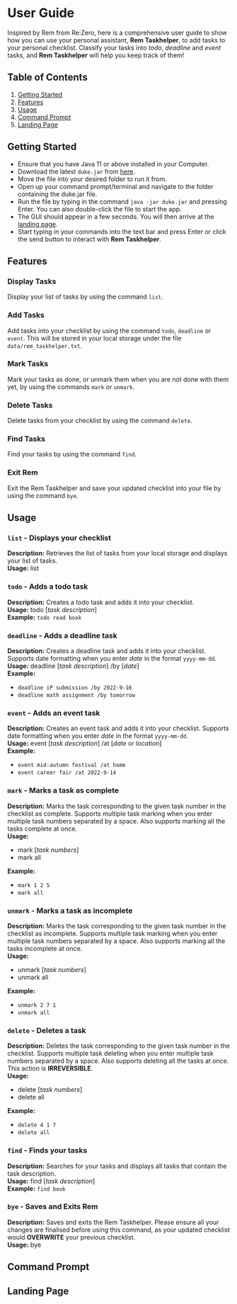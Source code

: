 # User Guide

Inspired by Rem from Re:Zero, here is a comprehensive user guide to show
how you can use your personal assistant, **Rem Taskhelper**, to add tasks
to your personal checklist. Classify your tasks into _todo_, _deadline_ and _event_ tasks,
and **Rem Taskhelper** will help you keep track of them!

## Table of Contents

1. [Getting Started](#getting-started)
2. [Features](#features)
3. [Usage](#usage)
4. [Command Prompt](#command-prompt)
5. [Landing Page](#landing-page)

## Getting Started

- Ensure that you have Java 11 or above installed in your Computer.
- Download the latest `duke.jar` from [here](https://github.com/nehcuy/ip).
- Move the file into your desired folder to run it from.
- Open up your command prompt/terminal and navigate to the folder containing
the duke.jar file.
- Run the file by typing in the command `java -jar duke.jar` and pressing Enter.
You can also double-click the file to start the app.
- The GUI should appear in a few seconds. You will then arrive at the [landing page](#landing-page).
- Start typing in your commands into the text bar and press Enter or click the send button to interact
with **Rem Taskhelper**.

## Features

### Display Tasks

Display your list of tasks by using the command `list`.

### Add Tasks

Add tasks into your checklist by using the command `todo`, `deadline` or `event`.
This will be stored in your local storage under the file `data/rem_taskhelper.txt`.

### Mark Tasks

Mark your tasks as done, or unmark them when you are not done with them yet,
by using the commands `mark` or `unmark`.

### Delete Tasks

Delete tasks from your checklist by using the command `delete`.

### Find Tasks

Find your tasks by using the command `find`.

### Exit Rem

Exit the Rem Taskhelper and save your updated checklist into your file by using the command `bye`.

## Usage

### `list` - Displays your checklist

**Description:** Retrieves the list of tasks from your local storage and displays your list of tasks.  
**Usage:** list

### `todo` - Adds a todo task

**Description:** Creates a todo task and adds it into your checklist.  
**Usage:** todo [*task description*]  
**Example:** `todo read book`

### `deadline` - Adds a deadline task

**Description:** Creates a deadline task and adds it into your checklist. Supports date formatting when
you enter *date* in the format `yyyy-mm-dd`.  
**Usage:** deadline [*task description*] /by [*date*]  
**Example:**  
- `deadline iP submission /by 2022-9-16`
- `deadline math assignment /by tomorrow`

### `event` - Adds an event task

**Description:** Creates an event task and adds it into your checklist. Supports date formatting when
you enter *date* in the format `yyyy-mm-dd`.  
**Usage:** event [*task description*] /at [*date* or *location*]  
**Example:**
- `event mid-autumn festival /at home`
- `event career fair /at 2022-9-14`

### `mark` - Marks a task as complete

**Description:** Marks the task corresponding to the given task number in the checklist as complete.
Supports multiple task marking when you enter multiple task numbers separated by a space.
Also supports marking all the tasks complete at once.  
**Usage:** 
- mark [*task numbers*]
- mark all

**Example:**
- `mark 1 2 5`
- `mark all`

### `unmark` - Marks a task as incomplete

**Description:** Marks the task corresponding to the given task number in the checklist as incomplete.
Supports multiple task marking when you enter multiple task numbers separated by a space.
Also supports marking all the tasks incomplete at once.  
**Usage:**
- unmark [*task numbers*]
- unmark all

**Example:**
- `unmark 2 7 1`
- `unmark all`

### `delete` - Deletes a task

**Description:** Deletes the task corresponding to the given task number in the checklist.
Supports multiple task deleting when you enter multiple task numbers separated by a space.
Also supports deleting all the tasks at once. This action is **IRREVERSIBLE**.  
**Usage:**
- delete [*task numbers*]
- delete all

**Example:**
- `delete 4 1 7`
- `delete all`

### `find` - Finds your tasks

**Description:** Searches for your tasks and displays all tasks that contain the task description.  
**Usage:** find [*task description*]  
**Example:** `find book`

### `bye` - Saves and Exits Rem

**Description:** Saves and exits the Rem Taskhelper.
Please ensure all your changes are finalised before using this command, as your updated checklist
would **OVERWRITE** your previous checklist.  
**Usage:** bye

## Command Prompt

## Landing Page
